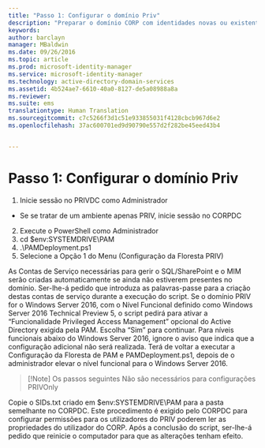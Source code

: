 ```yaml
---
title: "Passo 1: Configurar o domínio Priv"
description: "Preparar o domínio CORP com identidades novas ou existentes para ser gerido pelo Privileged Identity Manager através de scripts"
keywords: 
author: barclayn
manager: MBaldwin
ms.date: 09/26/2016
ms.topic: article
ms.prod: microsoft-identity-manager
ms.service: microsoft-identity-manager
ms.technology: active-directory-domain-services
ms.assetid: 4b524ae7-6610-40a0-8127-de5a08988a8a
ms.reviewer: 
ms.suite: ems
translationtype: Human Translation
ms.sourcegitcommit: c7c5266f3d1c51e933855031f4128cbcb967d6e2
ms.openlocfilehash: 37ac600701ed9d90790e557d2f282be45eed43b4


---
```

# Passo 1: Configurar o domínio Priv

1. Inicie sessão no PRIVDC como Administrador
  * Se se tratar de um ambiente apenas PRIV, inicie sessão no CORPDC
2. Execute o PowerShell como Administrador
3. cd $env:SYSTEMDRIVE\PAM
4. .\PAMDeployment.ps1
5. Selecione a Opção 1 do Menu (Configuração da Floresta PRIV)


As Contas de Serviço necessárias para gerir o SQL/SharePoint e o MIM serão criadas automaticamente se ainda não estiverem presentes no domínio. Ser-lhe-á pedido que introduza as palavras-passe para a criação destas contas de serviço durante a execução do script.
Se o domínio PRIV for o Windows Server 2016, com o Nível Funcional definido como Windows Server 2016 Technical Preview 5, o script pedirá para ativar a “Funcionalidade Privileged Access Management” opcional do Active Directory exigida pela PAM. Escolha “Sim” para continuar.
Para níveis funcionais abaixo do Windows Server 2016, ignore o aviso que indica que a configuração adicional não será realizada. Terá de voltar a executar a Configuração da Floresta de PAM e PAMDeployment.ps1, depois de o administrador elevar o nível funcional para o Windows Server 2016.

>[!Note] Os passos seguintes Não são necessários para configurações PRIVOnly

Copie o SIDs.txt criado em $env:SYSTEMDRIVE\PAM para a pasta semelhante no CORPDC. Este procedimento é exigido pelo CORPDC para configurar permissões para os utilizadores do PRIV poderem ler as propriedades do utilizador do CORP.
Após a conclusão do script, ser-lhe-á pedido que reinicie o computador para que as alterações tenham efeito.



<!--HONumber=Sep16_HO4-->


